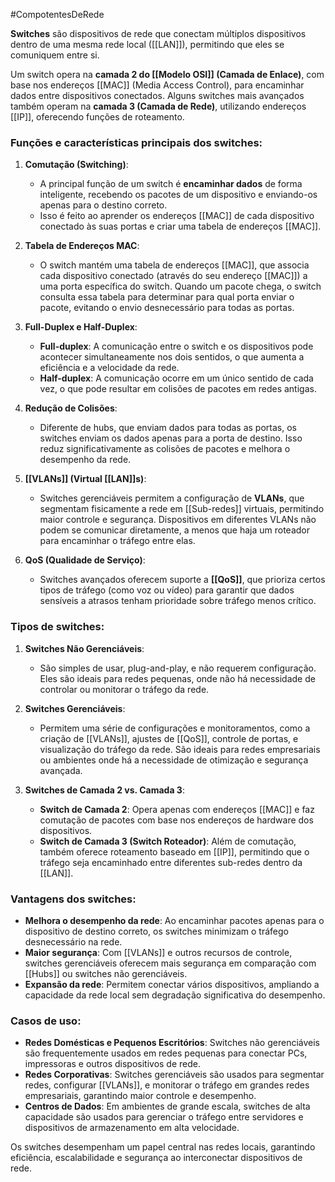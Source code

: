 #CompotentesDeRede 

**Switches** são dispositivos de rede que conectam múltiplos dispositivos dentro de uma mesma rede local ([[LAN]]), permitindo que eles se comuniquem entre si. 

Um switch opera na **camada 2 do [[Modelo OSI]] (Camada de Enlace)**, com base nos endereços [[MAC]] (Media Access Control), para encaminhar dados entre dispositivos conectados. Alguns switches mais avançados também operam na **camada 3 (Camada de Rede)**, utilizando endereços [[IP]], oferecendo funções de roteamento.

### Funções e características principais dos switches:

1. **Comutação (Switching)**:
    
    - A principal função de um switch é **encaminhar dados** de forma inteligente, recebendo os pacotes de um dispositivo e enviando-os apenas para o destino correto. 
    - Isso é feito ao aprender os endereços [[MAC]] de cada dispositivo conectado às suas portas e criar uma tabela de endereços [[MAC]].
1. **Tabela de Endereços MAC**:
    
    - O switch mantém uma tabela de endereços [[MAC]], que associa cada dispositivo conectado (através do seu endereço [[MAC]]) a uma porta específica do switch. Quando um pacote chega, o switch consulta essa tabela para determinar para qual porta enviar o pacote, evitando o envio desnecessário para todas as portas.
3. **Full-Duplex e Half-Duplex**:
    
    - **Full-duplex**: A comunicação entre o switch e os dispositivos pode acontecer simultaneamente nos dois sentidos, o que aumenta a eficiência e a velocidade da rede.
    - **Half-duplex**: A comunicação ocorre em um único sentido de cada vez, o que pode resultar em colisões de pacotes em redes antigas.
4. **Redução de Colisões**:
    
    - Diferente de hubs, que enviam dados para todas as portas, os switches enviam os dados apenas para a porta de destino. Isso reduz significativamente as colisões de pacotes e melhora o desempenho da rede.
5. **[[VLANs]] (Virtual [[LAN]]s)**:
    
    - Switches gerenciáveis permitem a configuração de **VLANs**, que segmentam fisicamente a rede em [[Sub-redes]] virtuais, permitindo maior controle e segurança. Dispositivos em diferentes VLANs não podem se comunicar diretamente, a menos que haja um roteador para encaminhar o tráfego entre elas.
6. **QoS (Qualidade de Serviço)**:
    
    - Switches avançados oferecem suporte a **[[QoS]]**, que prioriza certos tipos de tráfego (como voz ou vídeo) para garantir que dados sensíveis a atrasos tenham prioridade sobre tráfego menos crítico.

### Tipos de switches:

1. **Switches Não Gerenciáveis**:
    
    - São simples de usar, plug-and-play, e não requerem configuração. Eles são ideais para redes pequenas, onde não há necessidade de controlar ou monitorar o tráfego da rede.
2. **Switches Gerenciáveis**:
    
    - Permitem uma série de configurações e monitoramentos, como a criação de [[VLANs]], ajustes de [[QoS]], controle de portas, e visualização do tráfego da rede. São ideais para redes empresariais ou ambientes onde há a necessidade de otimização e segurança avançada.
3. **Switches de Camada 2 vs. Camada 3**:
    
    - **Switch de Camada 2**: Opera apenas com endereços [[MAC]] e faz comutação de pacotes com base nos endereços de hardware dos dispositivos.
    - **Switch de Camada 3 (Switch Roteador)**: Além de comutação, também oferece roteamento baseado em [[IP]], permitindo que o tráfego seja encaminhado entre diferentes sub-redes dentro da [[LAN]].

### Vantagens dos switches:

- **Melhora o desempenho da rede**: Ao encaminhar pacotes apenas para o dispositivo de destino correto, os switches minimizam o tráfego desnecessário na rede.
- **Maior segurança**: Com [[VLANs]] e outros recursos de controle, switches gerenciáveis oferecem mais segurança em comparação com [[Hubs]] ou switches não gerenciáveis.
- **Expansão da rede**: Permitem conectar vários dispositivos, ampliando a capacidade da rede local sem degradação significativa do desempenho.

### Casos de uso:

- **Redes Domésticas e Pequenos Escritórios**: Switches não gerenciáveis são frequentemente usados em redes pequenas para conectar PCs, impressoras e outros dispositivos de rede.
- **Redes Corporativas**: Switches gerenciáveis são usados para segmentar redes, configurar [[VLANs]], e monitorar o tráfego em grandes redes empresariais, garantindo maior controle e desempenho.
- **Centros de Dados**: Em ambientes de grande escala, switches de alta capacidade são usados para gerenciar o tráfego entre servidores e dispositivos de armazenamento em alta velocidade.

Os switches desempenham um papel central nas redes locais, garantindo eficiência, escalabilidade e segurança ao interconectar dispositivos de rede.